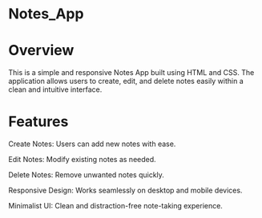 # Notes_App



# Overview

This is a simple and responsive Notes App built using HTML and CSS. The application allows users to create, edit, and delete notes easily within a clean and intuitive interface.

# Features

Create Notes: Users can add new notes with ease.

Edit Notes: Modify existing notes as needed.

Delete Notes: Remove unwanted notes quickly.

Responsive Design: Works seamlessly on desktop and mobile devices.

Minimalist UI: Clean and distraction-free note-taking experience.
